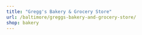 ```yaml
---
title: "Gregg's Bakery & Grocery Store"
url: /baltimore/greggs-bakery-and-grocery-store/
shop: bakery
---
```

